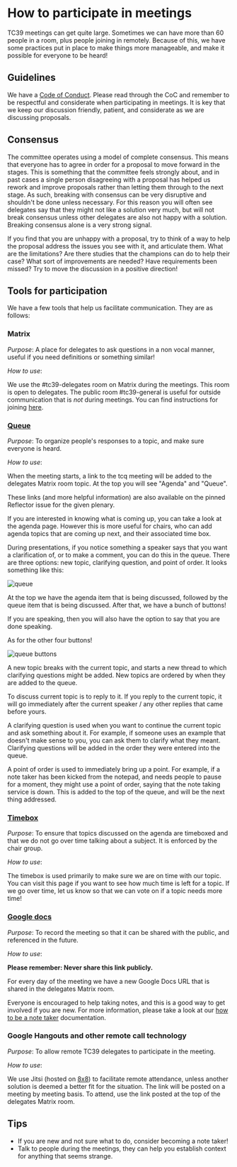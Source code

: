 # How to participate in meetings

TC39 meetings can get quite large. Sometimes we can have more than 60 people in a room, plus people
joining in remotely. Because of this, we have some practices put in place to make things more
manageable, and make it possible for everyone to be heard!

## Guidelines

We have a [Code of Conduct](https://tc39.es/code-of-conduct/). Please read through the CoC
and remember to be respectful and considerate when participating in meetings. It is key that we keep
our discussion friendly, patient, and considerate as we are discussing proposals.

## Consensus

The committee operates using a model of complete consensus. This means that everyone has to agree in
order for a proposal to move forward in the stages. This is something that the committee feels
strongly about, and in past cases a single person disagreeing with a proposal has helped us rework
and improve proposals rather than letting them through to the next stage. As such, breaking with
consensus can be very disruptive and shouldn't be done unless necessary. For this reason you will
often see delegates say that they might not like a solution very much, but will not break consensus
unless other delegates are also not happy with a solution. Breaking consensus alone is a very strong
signal.

If you find that you are unhappy with a proposal, try to think of a way to help the proposal address the
issues you see with it, and articulate them. What are the limitations? Are there studies that the
champions can do to help their case? What sort of improvements are needed? Have requirements been
missed? Try to move the discussion in a positive direction!

## Tools for participation

We have a few tools that help us facilitate communication. They are as follows:

### Matrix

_Purpose_: A place for delegates to ask questions in a non vocal manner, useful if you need
definitions or something similar!

_How to use_:

We use the #tc39-delegates room on Matrix during the meetings. This room
is open to delegates. The public room #tc39-general is useful for outside
communication that is _not_ during meetings. You can find instructions for
joining [here](matrix-guide.md).

### [Queue](https://tcq.app/)

_Purpose_: To organize people's responses to a topic, and make sure everyone is heard.

_How to use_:

When the meeting starts, a link to the tcq meeting will be added to the delegates Matrix room topic.
At the top you will see "Agenda" and "Queue".

These links (and more helpful information) are also available on the pinned Reflector issue for the given plenary.

If you are interested in knowing what is coming up, you can take a look at the agenda page. However
this is more useful for chairs, who can add agenda topics that are coming up next, and their
associated time box.

During presentations, if you notice something a speaker says that you want a clarification of, or to
make a comment, you can do this in the queue. There are three options: new topic, clarifying
question, and point of order. It looks something like this:

![queue](./images/queue.png)

At the top we have the agenda item that is being discussed, followed by the queue item that is being
discussed. After that, we have a bunch of buttons!

If you are speaking, then you will also have the option to say that you are done speaking.

As for the other four buttons!

![queue buttons](./images/queue-buttons.png)

A new topic breaks with the current topic, and starts a new thread to which clarifying questions
might be added. New topics are ordered by when they are added to the queue.

To discuss current topic is to reply to it. If you reply to the current topic, it will go
immediately after the current speaker / any other replies that came before yours.

A clarifying question is used when you want to continue the current topic and ask something about
it. For example, if someone uses an example that doesn't make sense to you, you can ask them to
clarify what they meant. Clarifying questions will be added in the order they were entered into the
queue.

A point of order is used to immediately bring up a point. For example, if a note taker
has been kicked from the notepad, and needs people to pause for a moment, they might use a point of
order, saying that the note taking service is down. This is added to the top of the queue, and will
be the next thing addressed.

### [Timebox](https://timebox.now.sh/)

_Purpose_: To ensure that topics discussed on the agenda are timeboxed and that we do not go over time talking about a
subject. It is enforced by the chair group.

_How to use_:

The timebox is used primarily to make sure we are on time with our topic. You can visit this page if
you want to see how much time is left for a topic. If we go over time, let us know so that we can
vote on if a topic needs more time!

### [Google docs](https://www.google.com/docs/about/)

_Purpose_: To record the meeting so that it can be shared with the public, and referenced in the
future.

_How to use_:

**Please remember: Never share this link publicly.**

For every day of the meeting we have a new Google Docs URL that is shared in the delegates Matrix room.

Everyone is encouraged to help taking notes, and this is a good way to get involved if you are new.
For more information, please take a look at our [how to be a note taker](./how-to-take-notes.md) documentation.

### Google Hangouts and other remote call technology

_Purpose_: To allow remote TC39 delegates to participate in the meeting.

_How to use_:

We use Jitsi (hosted on [8x8](https://8x8.vc)) to facilitate remote attendance, unless another solution is deemed a better
fit for the situation. The link will be posted on a meeting by meeting basis. To attend, use the link posted at the top of
the delegates Matrix room.

## Tips

- If you are new and not sure what to do, consider becoming a note taker!
- Talk to people during the meetings, they can help you establish context for anything that seems
  strange.
